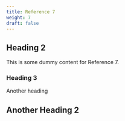 ```yaml
---
title: Reference 7
weight: 7
draft: false
---
```


## Heading 2

This is some dummy content for Reference 7.

### Heading 3

Another heading

## Another Heading 2

